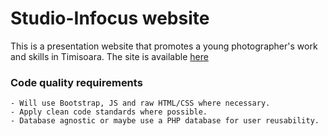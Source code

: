 # Studio-Infocus website
This is a presentation website that promotes a young photographer's work and skills in Timisoara.
The site is available [here](https://studioinfocus.ro/)


### Code quality requirements
```
- Will use Bootstrap, JS and raw HTML/CSS where necessary.
- Apply clean code standards where possible.
- Database agnostic or maybe use a PHP database for user reusability.
```
